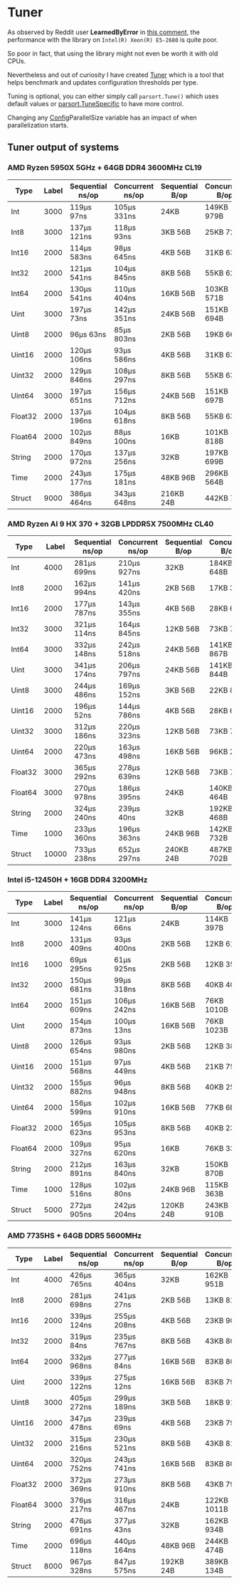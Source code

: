# Tuner

As observed by Reddit user **LearnedByError** in [this comment](https://www.reddit.com/r/golang/comments/1jliue6/comment/mk94phj/?utm_source=share&utm_medium=web3x&utm_name=web3xcss&utm_term=1&utm_content=share_button), the performance with the library on `Intel(R) Xeon(R) E5-2680` is quite poor.

So poor in fact, that using the library might not even be worth it with old CPUs.

Nevertheless and out of curiosity I have created [Tuner](https://github.com/rah-0/parsort/blob/master/tuner.go#L534) which is a tool that helps benchmark and updates configuration thresholds per type. 

Tuning is optional, you can either simply call `parsort.Tune()` which uses default values or [parsort.TuneSpecific](https://github.com/rah-0/parsort/blob/master/tuner.go#L27) to have more control.

Changing any [Config](https://github.com/rah-0/parsort/blob/master/config.go)ParallelSize variable has an impact of when parallelization starts.

## Tuner output of systems

### AMD Ryzen 5950X 5GHz + 64GB DDR4 3600MHz CL19
| Type     | Label | Sequential ns/op | Concurrent ns/op | Sequential B/op | Concurrent B/op | Delta ns/op | Delta B/op |
|----------|-------|------------------|------------------|------------------|------------------|-------------|-----------|
| Int      | 3000  | 119µs 97ns       | 105µs 331ns      | 24KB             | 149KB 979B       | -11.56%     | +524.82%  |
| Int8     | 3000  | 137µs 121ns      | 118µs 93ns       | 3KB 56B          | 25KB 726B        | -13.88%     | +741.62%  |
| Int16    | 2000  | 114µs 583ns      | 98µs 645ns       | 4KB 56B          | 31KB 634B        | -13.91%     | +679.82%  |
| Int32    | 2000  | 121µs 541ns      | 104µs 845ns      | 8KB 56B          | 55KB 626B        | -13.74%     | +590.42%  |
| Int64    | 2000  | 130µs 541ns      | 110µs 404ns      | 16KB 56B         | 103KB 571B       | -15.43%     | +545.03%  |
| Uint     | 3000  | 197µs 73ns       | 142µs 351ns      | 24KB 56B         | 151KB 694B       | -27.77%     | +530.55%  |
| Uint8    | 2000  | 96µs 63ns        | 85µs 803ns       | 2KB 56B          | 19KB 662B        | -10.68%     | +856.18%  |
| Uint16   | 2000  | 120µs 106ns      | 93µs 586ns       | 4KB 56B          | 31KB 631B        | -22.08%     | +679.74%  |
| Uint32   | 2000  | 129µs 846ns      | 108µs 297ns      | 8KB 56B          | 55KB 630B        | -16.60%     | +590.47%  |
| Uint64   | 3000  | 197µs 651ns      | 156µs 712ns      | 24KB 56B         | 151KB 697B       | -20.71%     | +530.57%  |
| Float32  | 2000  | 137µs 196ns      | 104µs 618ns      | 8KB 56B          | 55KB 632B        | -23.75%     | +590.49%  |
| Float64  | 2000  | 102µs 849ns      | 88µs 100ns       | 16KB             | 101KB 818B       | -14.34%     | +536.24%  |
| String   | 2000  | 170µs 972ns      | 137µs 256ns      | 32KB             | 197KB 699B       | -19.72%     | +517.76%  |
| Time     | 2000  | 243µs 177ns      | 175µs 181ns      | 48KB 96B         | 296KB 564B       | -27.96%     | +516.61%  |
| Struct   | 9000  | 386µs 464ns      | 343µs 648ns      | 216KB 24B        | 442KB 75B        | -11.08%     | +104.64%  |

### AMD Ryzen AI 9 HX 370 + 32GB LPDDR5X 7500MHz CL40
| Type    | Label | Sequential ns/op | Concurrent ns/op | Sequential B/op | Concurrent B/op | Delta ns/op | Delta B/op |
|---------|-------|------------------|------------------|------------------|------------------|-------------|------------|
| Int     | 4000  | 281µs 699ns      | 210µs 927ns      | 32KB             | 184KB 648B       | -25.12%     | +476.98%   |
| Int8    | 2000  | 162µs 994ns      | 141µs 420ns      | 2KB 56B          | 17KB 304B        | -13.24%     | +741.83%   |
| Int16   | 2000  | 177µs 787ns      | 143µs 355ns      | 4KB 56B          | 28KB 696B        | -19.37%     | +607.32%   |
| Int32   | 3000  | 321µs 114ns      | 164µs 845ns      | 12KB 56B         | 73KB 782B        | -48.66%     | +511.91%   |
| Int64   | 3000  | 332µs 148ns      | 242µs 518ns      | 24KB 56B         | 141KB 867B       | -26.98%     | +489.68%   |
| Uint    | 3000  | 341µs 174ns      | 206µs 797ns      | 24KB 56B         | 141KB 844B       | -39.39%     | +489.59%   |
| Uint8   | 3000  | 244µs 486ns      | 169µs 152ns      | 3KB 56B          | 22KB 808B        | -30.81%     | +646.04%   |
| Uint16  | 2000  | 196µs 52ns       | 144µs 786ns      | 4KB 56B          | 28KB 696B        | -26.15%     | +607.32%   |
| Uint32  | 3000  | 312µs 186ns      | 220µs 323ns      | 12KB 56B         | 73KB 799B        | -29.43%     | +512.05%   |
| Uint64  | 2000  | 220µs 473ns      | 163µs 498ns      | 16KB 56B         | 96KB 274B        | -25.84%     | +499.62%   |
| Float32 | 3000  | 365µs 292ns      | 278µs 639ns      | 12KB 56B         | 73KB 783B        | -23.72%     | +511.92%   |
| Float64 | 3000  | 270µs 978ns      | 186µs 395ns      | 24KB             | 140KB 464B       | -31.21%     | +485.22%   |
| String  | 2000  | 324µs 240ns      | 239µs 40ns       | 32KB             | 192KB 468B       | -26.28%     | +501.43%   |
| Time    | 1000  | 233µs 360ns      | 196µs 363ns      | 24KB 96B         | 142KB 732B       | -15.85%     | +492.33%   |
| Struct  | 10000 | 733µs 238ns      | 652µs 297ns      | 240KB 24B        | 487KB 702B       | -11.04%     | +103.18%   |

### Intel i5-12450H + 16GB DDR4 3200MHz
| Type    | Label | Sequential ns/op | Concurrent ns/op | Sequential B/op | Concurrent B/op | Delta ns/op | Delta B/op |
|---------|-------|------------------|------------------|------------------|------------------|-------------|------------|
| Int     | 3000  | 141µs 124ns      | 121µs 66ns       | 24KB             | 114KB 397B       | -14.21%     | +376.62%   |
| Int8    | 2000  | 131µs 409ns      | 93µs 400ns       | 2KB 56B          | 12KB 611B        | -28.92%     | +513.07%   |
| Int16   | 1000  | 69µs 295ns       | 61µs 925ns       | 2KB 56B          | 12KB 357B        | -10.64%     | +501.00%   |
| Int32   | 2000  | 150µs 681ns      | 99µs 318ns       | 8KB 56B          | 40KB 409B        | -34.09%     | +401.56%   |
| Int64   | 2000  | 151µs 609ns      | 106µs 242ns      | 16KB 56B         | 76KB 1010B       | -29.92%     | +379.53%   |
| Uint    | 2000  | 154µs 873ns      | 100µs 13ns       | 16KB 56B         | 76KB 1023B       | -35.42%     | +379.60%   |
| Uint8   | 2000  | 126µs 654ns      | 93µs 980ns       | 2KB 56B          | 12KB 381B        | -25.80%     | +502.14%   |
| Uint16  | 2000  | 151µs 568ns      | 97µs 449ns       | 4KB 56B          | 21KB 758B        | -35.71%     | +436.18%   |
| Uint32  | 2000  | 155µs 882ns      | 96µs 948ns       | 8KB 56B          | 40KB 258B        | -37.81%     | +399.73%   |
| Uint64  | 2000  | 156µs 599ns      | 102µs 910ns      | 16KB 56B         | 77KB 6B          | -34.28%     | +379.65%   |
| Float32 | 2000  | 165µs 623ns      | 105µs 953ns      | 8KB 56B          | 40KB 237B        | -36.03%     | +399.48%   |
| Float64 | 2000  | 109µs 327ns      | 95µs 620ns       | 16KB             | 76KB 335B        | -12.54%     | +377.04%   |
| String  | 2000  | 212µs 891ns      | 163µs 840ns      | 32KB             | 150KB 870B       | -23.04%     | +371.41%   |
| Time    | 1000  | 128µs 516ns      | 102µs 80ns       | 24KB 96B         | 115KB 363B       | -20.57%     | +378.77%   |
| Struct  | 5000  | 272µs 905ns      | 242µs 204ns      | 120KB 24B        | 243KB 910B       | -11.25%     | +103.20%   |

### AMD 7735HS + 64GB DDR5 5600MHz
| Type    | Label | Sequential ns/op | Concurrent ns/op | Sequential B/op | Concurrent B/op | Delta ns/op | Delta B/op |
|---------|-------|------------------|------------------|------------------|------------------|-------------|------------|
| Int     | 4000  | 426µs 765ns      | 365µs 404ns      | 32KB             | 162KB 951B       | -14.38%     | +409.15%   |
| Int8    | 2000  | 281µs 698ns      | 241µs 27ns       | 2KB 56B          | 13KB 810B        | -14.44%     | +571.20%   |
| Int16   | 2000  | 339µs 124ns      | 255µs 208ns      | 4KB 56B          | 23KB 903B        | -24.74%     | +488.99%   |
| Int32   | 2000  | 319µs 84ns       | 235µs 767ns      | 8KB 56B          | 43KB 800B        | -26.11%     | +443.55%   |
| Int64   | 2000  | 332µs 968ns      | 277µs 84ns       | 16KB 56B         | 83KB 806B        | -16.78%     | +421.89%   |
| Uint    | 2000  | 339µs 122ns      | 275µs 12ns       | 16KB 56B         | 83KB 793B        | -18.90%     | +421.81%   |
| Uint8   | 3000  | 405µs 272ns      | 299µs 189ns      | 3KB 56B          | 18KB 910B        | -26.18%     | +518.35%   |
| Uint16  | 2000  | 347µs 478ns      | 239µs 69ns       | 4KB 56B          | 23KB 798B        | -31.20%     | +486.46%   |
| Uint32  | 2000  | 315µs 216ns      | 230µs 521ns      | 8KB 56B          | 43KB 812B        | -26.87%     | +443.70%   |
| Uint64  | 2000  | 320µs 752ns      | 243µs 741ns      | 16KB 56B         | 83KB 801B        | -24.01%     | +421.86%   |
| Float32 | 2000  | 372µs 369ns      | 273µs 910ns      | 8KB 56B          | 43KB 799B        | -26.44%     | +443.54%   |
| Float64 | 3000  | 376µs 217ns      | 316µs 467ns      | 24KB             | 122KB 1011B      | -15.88%     | +412.45%   |
| String  | 2000  | 476µs 691ns      | 377µs 43ns       | 32KB             | 162KB 934B       | -20.90%     | +409.10%   |
| Time    | 2000  | 696µs 118ns      | 440µs 164ns      | 48KB 96B         | 244KB 474B       | -36.77%     | +408.30%   |
| Struct  | 8000  | 967µs 328ns      | 847µs 575ns      | 192KB 24B        | 389KB 134B       | -12.38%     | +102.65%   |
